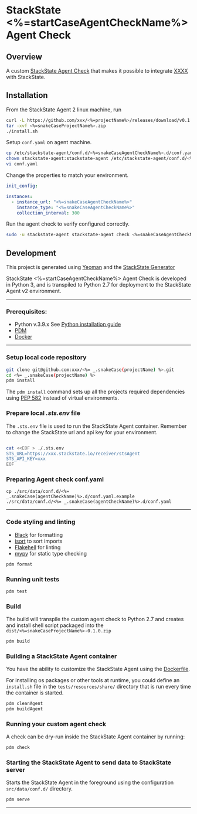 # StackState <%=startCaseAgentCheckName%> Agent Check

## Overview

A custom [StackState Agent Check](https://docs.stackstate.com/develop/developer-guides/agent_check/agent_checks) that makes it possible to integrate [XXXX](https://google.com) with StackState.


## Installation

From the StackState Agent 2 linux machine, run

```bash 
curl -L https://github.com/xxx/<%=projectName%>/releases/download/v0.1.0/<%=snakeCaseProjectName%>-0.1.0.zip -o <%=snakeCaseProjectName%>.zip
tar -xvf <%=snakeCaseProjectName%>.zip
./install.sh
```

Setup `conf.yaml` on agent machine.

```bash 
cp /etc/stackstate-agent/conf.d/<%=snakeCaseAgentCheckName%>.d/conf.yaml.example /etc/stackstate-agent/conf.d/<%=snakeCaseAgentCheckName%>.d/conf.yaml
chown stackstate-agent:stackstate-agent /etc/stackstate-agent/conf.d/<%=snakeCaseAgentCheckName%>.d/conf.yaml
vi conf.yaml
```

Change the properties to match your environment.

```yaml
init_config:

instances:
  - instance_url: "<%=snakeCaseAgentCheckName%>"
    instance_type: "<%=snakeCaseAgentCheckName%>"
    collection_interval: 300

```

Run the agent check to verify configured correctly.

```bash
sudo -u stackstate-agent stackstate-agent check <%=snakeCaseAgentCheckName%> -l info
```

## Development

This project is generated using [Yeoman](https://yeoman.io/) and the [StackState Generator](https://github.com/stackstate-lab/generator-stackstate-lab)

StackState <%=startCaseAgentCheckName%> Agent Check is developed in Python 3, and is transpiled to Python 2.7 for deployment to the StackState Agent v2 environment.

---
### Prerequisites:

- Python v.3.9.x See [Python installation guide](https://docs.python-guide.org/starting/installation/)
- [PDM](https://pdm.fming.dev/latest/#recommended-installation-method)
- [Docker](https://www.docker.com/get-started)
---

### Setup local code repository

```bash 
git clone git@github.com:xxx/<%= _.snakeCase(projectName) %>.git
cd <%= _.snakeCase(projectName) %>
pdm install 
```
The `pdm install` command sets up all the projects required dependencies using [PEP 582](https://peps.python.org/pep-0582/) instead of virtual environments.

### Prepare local _.sts.env_ file

The `.sts.env` file is used to run the StackState Agent container. Remember to change the StackState url and api key for your environment.

```bash

cat <<EOF > ./.sts.env
STS_URL=https://xxx.stackstate.io/receiver/stsAgent
STS_API_KEY=xxx
EOF
```

### Preparing Agent check conf.yaml

```
cp ./src/data/conf.d/<%= _.snakeCase(agentCheckName)%>.d/conf.yaml.example ./src/data/conf.d/<%= _.snakeCase(agentCheckName)%>.d/conf.yaml
```
---

### Code styling and linting


- [Black](https://black.readthedocs.io/en/stable/) for formatting
- [isort](https://pycqa.github.io/isort/) to sort imports
- [Flakehell](https://flakehell.readthedocs.io/) for linting
- [mypy](https://mypy.readthedocs.io/en/stable/) for static type checking

```bash
pdm format
```

### Running unit tests

```bash
pdm test
```

### Build

The build will transpile the custom agent check to Python 2.7 and creates and install shell script packaged into
the `dist/<%=snakeCaseProjectName%>-0.1.0.zip` 

```bash
pdm build
```

### Building a StackState Agent container

You have the ability to customize the StackState Agent using the [Dockerfile](./tasks/dev-agent/Dockerfile).

For installing os packages or other tools at runtime, you could define an `install.sh` file in the `tests/resources/share/` directory that is run every time the container is started.

```bash
pdm cleanAgent
pdm buildAgent
```

### Running your custom agent check

A check can be dry-run inside the StackState Agent container by running:

```bash
pdm check
```

### Starting the StackState Agent to send data to StackState server

Starts the StackState Agent in the foreground using the configuration `src/data/conf.d/` directory.

```bash
pdm serve
```
---
